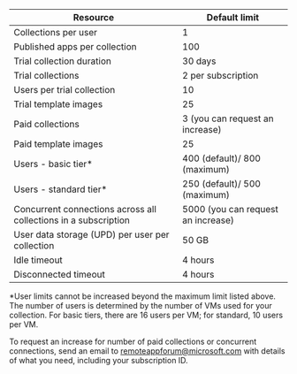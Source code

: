 ﻿
|Resource | Default limit|
|--------------|--------|
|Collections per user| 1|
|Published apps per collection|	100|	
|Trial collection duration| 30 days|
|Trial collections| 2 per subscription|
|Users per trial collection| 10|
|Trial template images|	25|
|Paid collections| 3 (you can request an increase)|
|Paid template images| 25|	
|Users - basic tier*| 400 (default)/ 800 (maximum)|
|Users - standard tier*| 250 (default)/ 500 (maximum)|
|Concurrent connections across all collections in a subscription| 5000 (you can request an increase)|
|User data storage (UPD) per user per collection| 50 GB|
|Idle timeout| 4 hours|
|Disconnected timeout| 4 hours|

*User limits cannot be increased beyond the maximum limit listed above. The number of users is determined by the number of VMs used for your collection. For basic tiers, there are 16 users per VM; for standard, 10 users per VM.

To request an increase for number of paid collections or concurrent connections, send an email to [remoteappforum@microsoft.com](mailto:remoteappforum@microsoft.com) with details of what you need, including your subscription ID. 